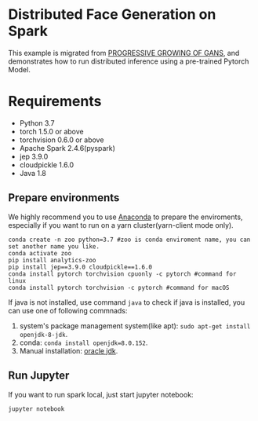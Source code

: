 # Distributed Face Generation on Spark

This example is migrated from [PROGRESSIVE GROWING OF GANS](https://pytorch.org/hub/facebookresearch_pytorch-gan-zoo_pgan/), and demonstrates how to run distributed inference using a pre-trained Pytorch Model.

# Requirements
* Python 3.7
* torch 1.5.0 or above
* torchvision 0.6.0 or above
* Apache Spark 2.4.6(pyspark)
* jep 3.9.0
* cloudpickle 1.6.0
* Java 1.8

## Prepare environments
We highly recommend you to use [Anaconda](https://www.anaconda.com/distribution/#linux) to prepare the enviroments, especially if you want to run on a yarn cluster(yarn-client mode only). 
```
conda create -n zoo python=3.7 #zoo is conda enviroment name, you can set another name you like.
conda activate zoo
pip install analytics-zoo
pip install jep==3.9.0 cloudpickle==1.6.0
conda install pytorch torchvision cpuonly -c pytorch #command for linux
conda install pytorch torchvision -c pytorch #command for macOS
```
If java is not installed, use command `java` to check if java is installed, you can use one of following commnads:  
1. system's package management system(like apt): `sudo apt-get install openjdk-8-jdk`.  
2. conda: `conda install openjdk=8.0.152`.
3. Manual installation: [oracle jdk](https://www.oracle.com/java/technologies/javase/javase-jdk8-downloads.html).

## Run Jupyter
If you want to run spark local, just start jupyter notebook:
```
jupyter notebook
```

